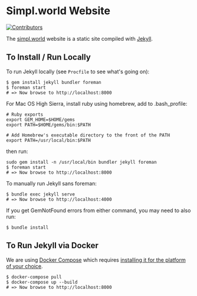 # Simpl.world Website

[![Contributors](https://img.shields.io/github/contributors/simplworld/simpl.world.website.svg)](https://github.com/simplworld/simpl.world.website/graphs/contributors)

The [simpl.world](https://simpl.world/) website is a static site compiled with [Jekyll](https://jekyllrb.com/docs/home/).

## To Install / Run Locally

To run Jekyll locally (see `Procfile` to see what's going on):

```shell
$ gem install jekyll bundler foreman
$ foreman start
# => Now browse to http://localhost:8000
```

For Mac OS High Sierra, install ruby using homebrew, add to .bash_profile:
```
# Ruby exports
export GEM_HOME=$HOME/gems
export PATH=$HOME/gems/bin:$PATH

# Add Homebrew's executable directory to the front of the PATH
export PATH=/usr/local/bin:$PATH
```
then run:
```shell
sudo gem install -n /usr/local/bin bundler jekyll foreman
$ foreman start
# => Now browse to http://localhost:8000
```

To manually run Jekyll sans foreman:

```shell
$ bundle exec jekyll serve
# => Now browse to http://localhost:4000
```

If you get GemNotFound errors from either command, you may need to also run:

```shell
$ bundle install
```

## To Run Jekyll via Docker

We are using [Docker Compose](https://docs.docker.com/compose/) which requires [installing it for the platform of your choice](https://docs.docker.com/compose/install/).

```shell
$ docker-compose pull
$ docker-compose up --build
# => Now browse to http://localhost:8000
```
